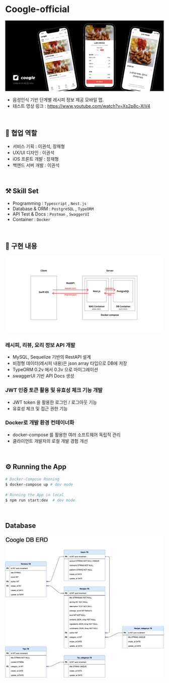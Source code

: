 # Coogle-official

![coogle_banner](./READMEfile/coogle_banner.png)

- 음성인식 기반 단계별 레시피 정보 제공 모바일 앱.
- 테스트 영상 링크 : https://www.youtube.com/watch?v=Xs2p8c-XiV4

<br>

## 👥 협업 역할

- 서비스 기획 : 이권석, 장재형
- UX/UI 디자인 : 이권석
- iOS 프론트 개발 : 장재형
- 백엔드 서버 개발 : 이권석

<br>

## ⚒️ Skill Set

- Programming : `Typescript` , `Nest.js`
- Database & ORM : `PostgreSQL` , `TypeORM`
- API Test & Docs : `Postman` , `SwaggerUI`
- Container : `Docker`

<br>

## 🤔 구현 내용

![workflow](./READMEfile/workflow.png)

### 레시피, 리뷰, 요리 정보 API 개발

- MySQL, Sequelize 기반의 RestAPI 설계
- 비정형 데이터(레시피 내용)은 json array 타입으로 DB에 저장
- TypeORM 0.2v 에서 0.3v 으로 마이그레이션
- swaggerUI 기반 API Docs 생성

### JWT 인증 토큰 활용 및 유효성 체크 기능 개발

- JWT token 을 활용한 로그인 / 로그아웃 기능
- 유효성 체크 및 접근 권한 기능

### Docker로 개발 환경 컨테이너화

- docker-compose 를 활용한 여러 소프트웨어 독립적 관리
- 클라이언트 개발자의 로컬 개발 경험 개선

<br>

## ⚙️ Running the App

```bash
# Docker-Compose Running
$ docker-compose up # dev mode

# Running the App in local
$ npm run start:dev  # dev mode
```

<br>

## Database

![database](./READMEfile/coogleDB.drawio.png)

<br>
